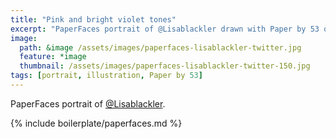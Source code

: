 ```yaml
---
title: "Pink and bright violet tones"
excerpt: "PaperFaces portrait of @Lisablackler drawn with Paper by 53 on an iPad."
image: 
  path: &image /assets/images/paperfaces-lisablackler-twitter.jpg 
  feature: *image
  thumbnail: /assets/images/paperfaces-lisablackler-twitter-150.jpg
tags: [portrait, illustration, Paper by 53]
---
```


PaperFaces portrait of [@Lisablackler](http://twitter.com/Lisablackler).

{% include boilerplate/paperfaces.md %}
